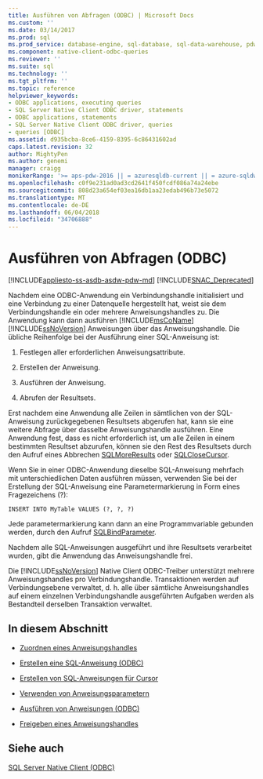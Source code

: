 ```yaml
---
title: Ausführen von Abfragen (ODBC) | Microsoft Docs
ms.custom: ''
ms.date: 03/14/2017
ms.prod: sql
ms.prod_service: database-engine, sql-database, sql-data-warehouse, pdw
ms.component: native-client-odbc-queries
ms.reviewer: ''
ms.suite: sql
ms.technology: ''
ms.tgt_pltfrm: ''
ms.topic: reference
helpviewer_keywords:
- ODBC applications, executing queries
- SQL Server Native Client ODBC driver, statements
- ODBC applications, statements
- SQL Server Native Client ODBC driver, queries
- queries [ODBC]
ms.assetid: d935bcba-8ce6-4159-8395-6c86431602ad
caps.latest.revision: 32
author: MightyPen
ms.author: genemi
manager: craigg
monikerRange: '>= aps-pdw-2016 || = azuresqldb-current || = azure-sqldw-latest || >= sql-server-2016 || = sqlallproducts-allversions'
ms.openlocfilehash: c0f9e231ad0ad3cd2641f450fcdf086a74a24ebe
ms.sourcegitcommit: 808d23a654ef03ea16db1aa23edab496b73e5072
ms.translationtype: MT
ms.contentlocale: de-DE
ms.lasthandoff: 06/04/2018
ms.locfileid: "34706888"
---
```

# <a name="executing-queries-odbc"></a>Ausführen von Abfragen (ODBC)
[!INCLUDE[appliesto-ss-asdb-asdw-pdw-md](../../includes/appliesto-ss-asdb-asdw-pdw-md.md)]
[!INCLUDE[SNAC_Deprecated](../../includes/snac-deprecated.md)]

  Nachdem eine ODBC-Anwendung ein Verbindungshandle initialisiert und eine Verbindung zu einer Datenquelle hergestellt hat, weist sie dem Verbindungshandle ein oder mehrere Anweisungshandles zu. Die Anwendung kann dann ausführen [!INCLUDE[msCoName](../../includes/msconame-md.md)] [!INCLUDE[ssNoVersion](../../includes/ssnoversion-md.md)] Anweisungen über das Anweisungshandle. Die übliche Reihenfolge bei der Ausführung einer SQL-Anweisung ist:  
  
1.  Festlegen aller erforderlichen Anweisungsattribute.  
  
2.  Erstellen der Anweisung.  
  
3.  Ausführen der Anweisung.  
  
4.  Abrufen der Resultsets.  
  
 Erst nachdem eine Anwendung alle Zeilen in sämtlichen von der SQL-Anweisung zurückgegebenen Resultsets abgerufen hat, kann sie eine weitere Abfrage über dasselbe Anweisungshandle ausführen. Eine Anwendung fest, dass es nicht erforderlich ist, um alle Zeilen in einem bestimmten Resultset abzurufen, können sie den Rest des Resultsets durch den Aufruf eines Abbrechen [SQLMoreResults](../../relational-databases/native-client-odbc-api/sqlmoreresults.md) oder [SQLCloseCursor](../../relational-databases/native-client-odbc-api/sqlclosecursor.md).  
  
 Wenn Sie in einer ODBC-Anwendung dieselbe SQL-Anweisung mehrfach mit unterschiedlichen Daten ausführen müssen, verwenden Sie bei der Erstellung der SQL-Anweisung eine Parametermarkierung in Form eines Fragezeichens (?):  
  
```  
INSERT INTO MyTable VALUES (?, ?, ?)  
```  
  
 Jede parametermarkierung kann dann an eine Programmvariable gebunden werden, durch den Aufruf [SQLBindParameter](../../relational-databases/native-client-odbc-api/sqlbindparameter.md).  
  
 Nachdem alle SQL-Anweisungen ausgeführt und ihre Resultsets verarbeitet wurden, gibt die Anwendung das Anweisungshandle frei.  
  
 Die [!INCLUDE[ssNoVersion](../../includes/ssnoversion-md.md)] Native Client ODBC-Treiber unterstützt mehrere Anweisungshandles pro Verbindungshandle. Transaktionen werden auf Verbindungsebene verwaltet, d. h. alle über sämtliche Anweisungshandles auf einem einzelnen Verbindungshandle ausgeführten Aufgaben werden als Bestandteil derselben Transaktion verwaltet.  
  
## <a name="in-this-section"></a>In diesem Abschnitt  
  
-   [Zuordnen eines Anweisungshandles](../../relational-databases/native-client-odbc-queries/allocating-a-statement-handle.md)  
  
-   [Erstellen eine SQL-Anweisung &#40;ODBC&#41;](../../relational-databases/native-client-odbc-queries/constructing-an-sql-statement-odbc.md)  
  
-   [Erstellen von SQL-Anweisungen für Cursor](../../relational-databases/native-client-odbc-queries/constructing-sql-statements-for-cursors.md)  
  
-   [Verwenden von Anweisungsparametern](../../relational-databases/native-client-odbc-queries/using-statement-parameters.md)  
  
-   [Ausführen von Anweisungen &#40;ODBC&#41;](../../relational-databases/native-client-odbc-queries/executing-statements/executing-statements-odbc.md)  
  
-   [Freigeben eines Anweisungshandles](../../relational-databases/native-client-odbc-queries/freeing-a-statement-handle.md)  
  
## <a name="see-also"></a>Siehe auch  
 [SQL Server Native Client &#40;ODBC&#41;](../../relational-databases/native-client/odbc/sql-server-native-client-odbc.md)  
  
  
